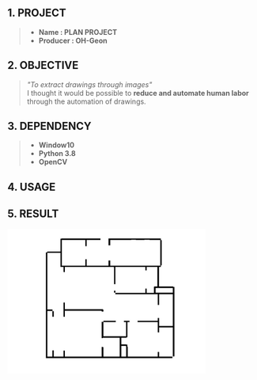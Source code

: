 ## 1. PROJECT
> * **Name : PLAN PROJECT**     
> * **Producer : OH-Geon** 

## 2. OBJECTIVE
> *"To extract drawings through images"*    
> I thought it would be possible to **reduce and automate human labor**     
> through the automation of drawings.

## 3. DEPENDENCY
> * **Window10**      
> * **Python 3.8**    
> * **OpenCV**    

## 4. USAGE
> 
>
>

## 5. RESULT
<img src = "https://github.com/geon-oh/PLAN-project/blob/master/results/FINAL.jpg" width = "400">
